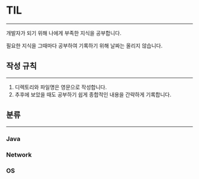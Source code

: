 # TIL
***
개발자가 되기 위해 나에게 부족한 지식을 공부합니다.

필요한 지식을 그때마다 공부하여 기록하기 위해 날짜는 올리지 않습니다.


## 작성 규칙
***
1. 디렉토리와 파일명은 영문으로 작성합니다.
2. 추후에 보았을 때도 공부하기 쉽게 종합적인 내용을 간략하게 기록합니다.

## 분류
***

### Java

### Network

    
### OS

